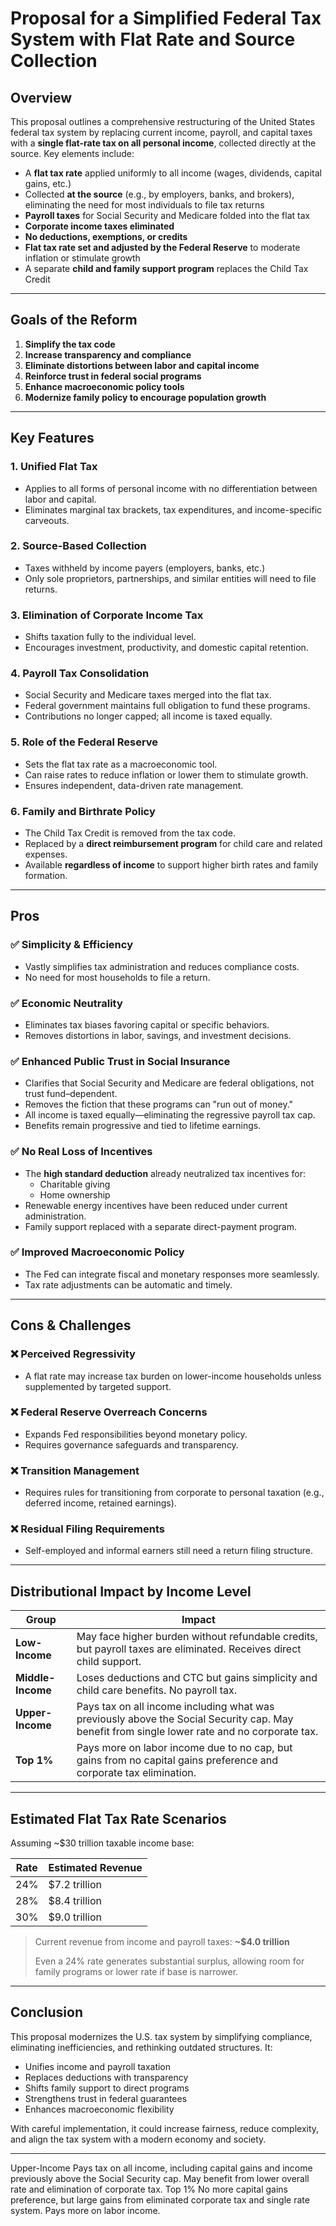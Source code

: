 # Proposal for a Simplified Federal Tax System with Flat Rate and Source Collection

## Overview

This proposal outlines a comprehensive restructuring of the United States federal tax system by replacing current income, payroll, and capital taxes with a **single flat-rate tax on all personal income**, collected directly at the source. Key elements include:

- A **flat tax rate** applied uniformly to all income (wages, dividends, capital gains, etc.)
- Collected **at the source** (e.g., by employers, banks, and brokers), eliminating the need for most individuals to file tax returns
- **Payroll taxes** for Social Security and Medicare folded into the flat tax
- **Corporate income taxes eliminated**
- **No deductions, exemptions, or credits**
- **Flat tax rate set and adjusted by the Federal Reserve** to moderate inflation or stimulate growth
- A separate **child and family support program** replaces the Child Tax Credit

---

## Goals of the Reform

1. **Simplify the tax code**
2. **Increase transparency and compliance**
3. **Eliminate distortions between labor and capital income**
4. **Reinforce trust in federal social programs**
5. **Enhance macroeconomic policy tools**
6. **Modernize family policy to encourage population growth**

---

## Key Features

### 1. Unified Flat Tax
- Applies to all forms of personal income with no differentiation between labor and capital.
- Eliminates marginal tax brackets, tax expenditures, and income-specific carveouts.

### 2. Source-Based Collection
- Taxes withheld by income payers (employers, banks, etc.)
- Only sole proprietors, partnerships, and similar entities will need to file returns.

### 3. Elimination of Corporate Income Tax
- Shifts taxation fully to the individual level.
- Encourages investment, productivity, and domestic capital retention.

### 4. Payroll Tax Consolidation
- Social Security and Medicare taxes merged into the flat tax.
- Federal government maintains full obligation to fund these programs.
- Contributions no longer capped; all income is taxed equally.

### 5. Role of the Federal Reserve
- Sets the flat tax rate as a macroeconomic tool.
- Can raise rates to reduce inflation or lower them to stimulate growth.
- Ensures independent, data-driven rate management.

### 6. Family and Birthrate Policy
- The Child Tax Credit is removed from the tax code.
- Replaced by a **direct reimbursement program** for child care and related expenses.
- Available **regardless of income** to support higher birth rates and family formation.

---

## Pros

### ✅ Simplicity & Efficiency
- Vastly simplifies tax administration and reduces compliance costs.
- No need for most households to file a return.

### ✅ Economic Neutrality
- Eliminates tax biases favoring capital or specific behaviors.
- Removes distortions in labor, savings, and investment decisions.

### ✅ Enhanced Public Trust in Social Insurance
- Clarifies that Social Security and Medicare are federal obligations, not trust fund–dependent.
- Removes the fiction that these programs can "run out of money."
- All income is taxed equally—eliminating the regressive payroll tax cap.
- Benefits remain progressive and tied to lifetime earnings.

### ✅ No Real Loss of Incentives
- The **high standard deduction** already neutralized tax incentives for:
  - Charitable giving
  - Home ownership
- Renewable energy incentives have been reduced under current administration.
- Family support replaced with a separate direct-payment program.

### ✅ Improved Macroeconomic Policy
- The Fed can integrate fiscal and monetary responses more seamlessly.
- Tax rate adjustments can be automatic and timely.

---

## Cons & Challenges

### ❌ Perceived Regressivity
- A flat rate may increase tax burden on lower-income households unless supplemented by targeted support.

### ❌ Federal Reserve Overreach Concerns
- Expands Fed responsibilities beyond monetary policy.
- Requires governance safeguards and transparency.

### ❌ Transition Management
- Requires rules for transitioning from corporate to personal taxation (e.g., deferred income, retained earnings).

### ❌ Residual Filing Requirements
- Self-employed and informal earners still need a return filing structure.

---

## Distributional Impact by Income Level

| **Group**        | **Impact** |
|------------------|------------|
| **Low-Income**   | May face higher burden without refundable credits, but payroll taxes are eliminated. Receives direct child support. |
| **Middle-Income**| Loses deductions and CTC but gains simplicity and child care benefits. No payroll tax. |
| **Upper-Income** | Pays tax on all income including what was previously above the Social Security cap. May benefit from single lower rate and no corporate tax. |
| **Top 1%**       | Pays more on labor income due to no cap, but gains from no capital gains preference and corporate tax elimination. |

---

## Estimated Flat Tax Rate Scenarios

Assuming ~$30 trillion taxable income base:

| **Rate** | **Estimated Revenue** |
|----------|------------------------|
| 24%      | $7.2 trillion          |
| 28%      | $8.4 trillion          |
| 30%      | $9.0 trillion          |

> Current revenue from income and payroll taxes: **~$4.0 trillion**
>  
> Even a 24% rate generates substantial surplus, allowing room for family programs or lower rate if base is narrower.

---

## Conclusion

This proposal modernizes the U.S. tax system by simplifying compliance, eliminating inefficiencies, and rethinking outdated structures. It:

- Unifies income and payroll taxation
- Replaces deductions with transparency
- Shifts family support to direct programs
- Strengthens trust in federal guarantees
- Enhances macroeconomic flexibility

With careful implementation, it could increase fairness, reduce complexity, and align the tax system with a modern economy and society.

---

Upper-Income	Pays tax on all income, including capital gains and income previously above the Social Security cap. May benefit from lower overall rate and elimination of corporate tax.
Top 1%	No more capital gains preference, but large gains from eliminated corporate tax and single rate system. Pays more on labor income.

